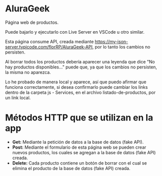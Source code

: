 # AluraGeek
Página web de productos.

Puede bajarlo y ejecutarlo con Live Server en VSCode u otro similar.

Esta página consume API, creada mediante https://my-json-server.typicode.com/florRP/AluraGeek-API, por lo tanto los cambios no persisten.

Al borrar todos los productos debería aparecer una leyenda que dice "No hay productos disponibles..." puede que, ya que los cambios no persisten, la misma no aparezca.

Lo he probado de manera local y aparece, así que puedo afirmar que funciona correctamente, si desea confirmarlo puede cambiar los links dentro de la carpeta js - Services, en el archivo listado-de-productos, por un link local.

# Métodos HTTP que se utilizan en la app

- <strong>Get:</strong> Mediante la petición de datos a la base de datos (fake API).
- <strong>Post:</strong> Mediante el formulario de esta página web se pueden crear nuevos productos, los cuales se agregan a la base de datos (fake API) creada.
- <strong>Delete:</strong> Cada producto contiene un botón de borrar con el cual se elimina el producto de la base de datos (fake API) creada.

